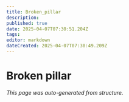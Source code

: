 ```yaml
---
title: Broken_pillar
description: 
published: true
date: 2025-04-07T07:30:51.204Z
tags: 
editor: markdown
dateCreated: 2025-04-07T07:30:49.209Z
---
```


# Broken pillar

*This page was auto-generated from structure.*